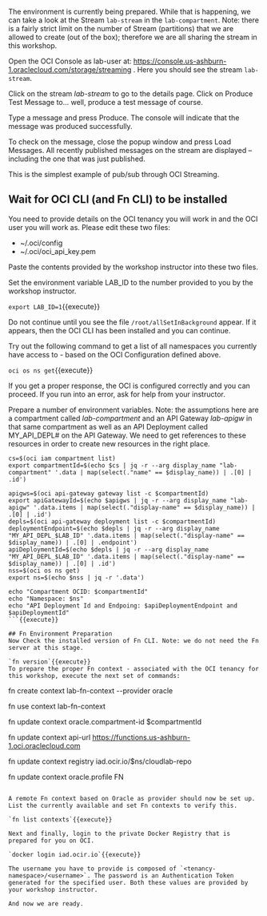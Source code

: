 The environment is currently being prepared. While that is happening, we can take a look at the Stream `lab-stream` in the `lab-compartment`. Note: there is a fairly strict limit on the number of Stream (partitions) that we are allowed to create (out of the box); therefore we are all sharing the stream in this workshop.

Open the OCI Console as lab-user at: https://console.us-ashburn-1.oraclecloud.com/storage/streaming . Here you should see the stream `lab-stream`. 

Click on the stream *lab-stream* to go to the details page. Click on Produce Test Message to... well, produce a test message of course.

Type a message and press Produce. The console will indicate that the message was produced successfully.

To check on the message, close the popup window and press Load Messages. All recently published messages on the stream are displayed – including the one that was just published.

This is the simplest example of pub/sub through OCI Streaming.


## Wait for OCI CLI (and Fn CLI) to be installed

You need to provide details on the OCI tenancy you will work in and the OCI user you will work as. Please edit these two files:

* ~/.oci/config
* ~/.oci/oci_api_key.pem

Paste the contents provided by the workshop instructor into these two files.

Set the environment variable LAB_ID to the number provided to you by the workshop instructor.

`export LAB_ID=1`{{execute}}

Do not continue until you see the file `/root/allSetInBackground` appear. If it appears, then the OCI CLI has been installed and you can continue.

Try out the following command to get a list of all namespaces you currently have access to - based on the OCI Configuration defined above.

`oci os ns get`{{execute}} 

If you get a proper response, the OCI is configured correctly and you can proceed. If you run into an error, ask for help from your instructor.

Prepare a number of environment variables. Note: the assumptions here are a compartment called *lab-compartment*  and an API Gateway *lab-apigw* in that same compartment as well as an API Deployment called MY_API_DEPL# on the API Gateway. We need to get references to these resources in order to create new resources in the right place.  

```
cs=$(oci iam compartment list)
export compartmentId=$(echo $cs | jq -r --arg display_name "lab-compartment" '.data | map(select(."name" == $display_name)) | .[0] | .id')

apigws=$(oci api-gateway gateway list -c $compartmentId)
export apiGatewayId=$(echo $apigws | jq -r --arg display_name "lab-apigw" '.data.items | map(select(."display-name" == $display_name)) | .[0] | .id')
depls=$(oci api-gateway deployment list -c $compartmentId)
deploymentEndpoint=$(echo $depls | jq -r --arg display_name "MY_API_DEPL_$LAB_ID" '.data.items | map(select(."display-name" == $display_name)) | .[0] | .endpoint')
apiDeploymentId=$(echo $depls | jq -r --arg display_name "MY_API_DEPL_$LAB_ID" '.data.items | map(select(."display-name" == $display_name)) | .[0] | .id')
nss=$(oci os ns get)
export ns=$(echo $nss | jq -r '.data')

echo "Compartment OCID: $compartmentId"
echo "Namespace: $ns"
echo "API Deployment Id and Endpoing: $apiDeploymentEndpoint and $apiDeploymentId"
```{{execute}}

## Fn Environment Preparation
Now Check the installed version of Fn CLI. Note: we do not need the Fn server at this stage.  

`fn version`{{execute}} 
To prepare the proper Fn context - associated with the OCI tenancy for this workshop, execute the next set of commands:

```
fn create context lab-fn-context --provider oracle

fn use context lab-fn-context

fn update context oracle.compartment-id $compartmentId

fn update context api-url https://functions.us-ashburn-1.oci.oraclecloud.com

fn update context registry iad.ocir.io/$ns/cloudlab-repo

fn update context oracle.profile FN
```{{execute}}

A remote Fn context based on Oracle as provider should now be set up. List the currently available and set Fn contexts to verify this.

`fn list contexts`{{execute}}

Next and finally, login to the private Docker Registry that is prepared for you on OCI.

`docker login iad.ocir.io`{{execute}}

The username you have to provide is composed of `<tenancy-namespace>/<username>`. The password is an Authentication Token generated for the specified user. Both these values are provided by your workshop instructor.

And now we are ready.